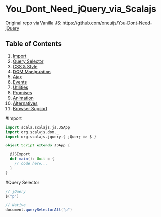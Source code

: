 # You_Dont_Need_jQuery_via_Scalajs
Original repo via Vanilla JS: https://github.com/oneuijs/You-Dont-Need-jQuery

## Table of Contents

1. [Import](#import)
1. [Query Selector](#query-selector)
1. [CSS & Style](#css--style)
1. [DOM Manipulation](#dom-manipulation)
1. [Ajax](#ajax)
1. [Events](#events)
1. [Utilities](#utilities)
1. [Promises](#promises)
1. [Animation](#animation)
1. [Alternatives](#alternatives)
1. [Browser Support](#browser-support)

#Import
```scala
import scala.scalajs.js.JSApp
import org.scalajs.dom._
import org.scalajs.jquery.{ jQuery => $ }

object Script extends JSApp {

  @JSExport
  def main(): Unit = {
    // code here...
  }
}

```

#Query Selector
```scala
// jQuery
$("p")

// Native
document.querySelectorAll("p")
```
